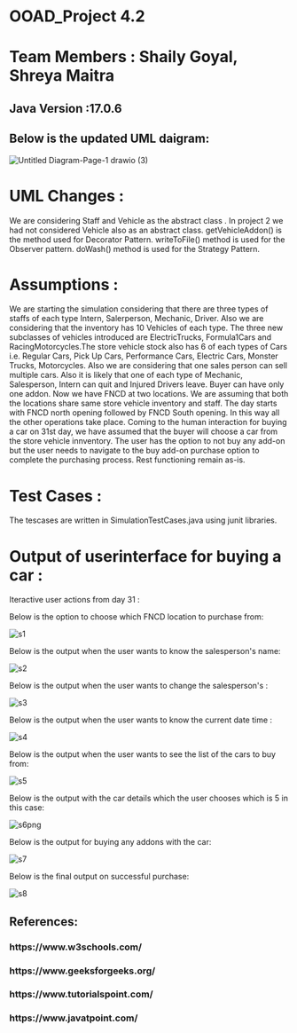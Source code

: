 # OOAD_Project 4.2

# Team Members : Shaily Goyal, Shreya Maitra

<h2>Java Version :17.0.6</h2>

<h2>Below is the updated UML daigram:</h2>

![Untitled Diagram-Page-1 drawio (3)](https://user-images.githubusercontent.com/111729856/225429424-d0b41c90-f2a4-47db-adce-9a1c6b219492.png)

# UML Changes :
We are considering Staff and Vehicle as the abstract class . In project 2 we had not considered Vehicle also as an abstract class.
getVehicleAddon() is the method used for Decorator Pattern. writeToFile() method is used for the Observer pattern. doWash() method is used for the Strategy Pattern.

# Assumptions : 

We are starting the simulation considering that there are three types of staffs of each type Intern, Salerperson, Mechanic, Driver. 
Also we are considering that the inventory has 10 Vehicles of each type. The three new subclasses of vehicles introduced are ElectricTrucks, Formula1Cars and RacingMotorcycles.The store vehicle stock also has 6 of each types of Cars i.e. Regular Cars, Pick Up Cars, Performance Cars, Electric Cars, Monster Trucks, Motorcycles. Also we are considering that one sales person can sell multiple cars. Also it is likely that one of each type of Mechanic, Salesperson, Intern can quit and Injured Drivers leave. Buyer can have only one addon. Now we have FNCD at two locations. We are assuming that both the locations share same store vehicle inventory and staff. The day starts with FNCD north opening followed by FNCD South opening. In this way all the other operations take place. Coming to the human interaction for buying a car on 31st day, we have assumed that the buyer will choose a car from the store vehicle innventory. The user has the option to not buy any add-on but the user needs to navigate to the buy add-on purchase option to complete the purchasing process. Rest functioning remain as-is.

# Test Cases :

The tescases are written in SimulationTestCases.java using junit libraries.

# Output of userinterface for buying a car :

Iteractive user actions from day 31 :

Below is the option to choose which FNCD location to purchase from:

![s1](https://user-images.githubusercontent.com/111729856/225433882-c387ba93-a7e5-4af6-89fc-c4d1e9a5eac8.png)

Below is the output when the user wants to know the salesperson's name:

![s2](https://user-images.githubusercontent.com/111729856/225433897-f97c1bd5-fa86-4836-b127-b9862e9aa403.png)

Below is the output when the user wants to change the salesperson's :

![s3](https://user-images.githubusercontent.com/111729856/225433916-03a78a1c-a849-469d-9ead-fc5082041440.png)

Below is the output when the user wants to know the current date time :

![s4](https://user-images.githubusercontent.com/111729856/225433934-ac94ea90-f8d3-4e89-a2b0-ba0562604e63.png)

Below is the output when the user wants to see the list of the cars to buy from:

![s5](https://user-images.githubusercontent.com/111729856/225433959-50fa53f7-8a6b-4337-9932-9cab631df3fd.png)

Below is the output with the car details which the user chooses which is 5 in this case:

![s6png](https://user-images.githubusercontent.com/111729856/225433987-67a8fb6d-5f84-4cf5-be23-aba75f628111.png)

Below is the output for buying any addons with the car:

![s7](https://user-images.githubusercontent.com/111729856/225433999-cd3404ad-f0b2-4fe9-851d-f2097792f27b.png)

Below is the final output on successful purchase:

![s8](https://user-images.githubusercontent.com/111729856/225434015-91141410-d654-491a-a7d1-4bd983b99ab3.png)


<h2>References:</h2>

<h3>https://www.w3schools.com/</h3>
<h3>https://www.geeksforgeeks.org/</h3>
<h3>https://www.tutorialspoint.com/</h3>
<h3>https://www.javatpoint.com/ </h3>
